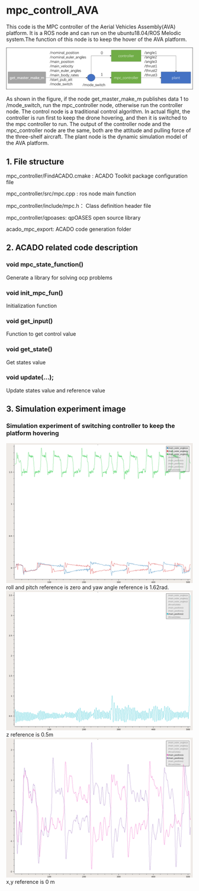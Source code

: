 # mpc_controll_AVA
This code is the MPC controller of the Aerial Vehicles Assembly(AVA) platform. It is a ROS node and can run on the ubuntu18.04/ROS Melodic system.The function of this node is to keep the hover of the AVA platform.

![image](https://github.com/BIT-aerial-robotics/mpc_controll_AVA/blob/master/%E4%BB%A3%E7%A0%81%E6%9E%B6%E6%9E%84.png)

As shown in the figure, if the node get_master_make_m publishes data 1 to /mode_switch, run the mpc_controller node, otherwise run the controller node. The control node is a traditional control algorithm. In actual flight, the controller is run first to keep the drone hovering, and then it is switched to the mpc controller to run. The output of the controller node and the mpc_controller node are the same, both are the attitude and pulling force of the three-shelf aircraft. The plant node is the dynamic simulation model of the AVA platform.


## 1. File structure
mpc_controller/FindACADO.cmake : ACADO Toolkit package configuration file

mpc_controller/src/mpc.cpp : ros node main function

mpc_controller/include/mpc.h： Class definition header file

mpc_controller/qpoases: qpOASES open source library

acado_mpc_export: ACADO code generation folder

## 2. ACADO related code description
### void mpc_state_function()
Generate a library for solving ocp problems
### void init_mpc_fun()
Initialization function
### void get_input()
Function to get control value
### void get_state()
Get states value
### void update(...);
Update states value and reference value

## 3. Simulation experiment image
### Simulation experiment of switching controller to keep the platform hovering
![image](https://github.com/BIT-aerial-robotics/mpc_controll_AVA/blob/master/roll%20pitch%20yaw.png)
roll and pitch reference is zero and yaw angle reference is 1.62rad. 
![image](https://github.com/BIT-aerial-robotics/mpc_controll_AVA/blob/master/z.png)
z reference is 0.5m
![image](https://github.com/BIT-aerial-robotics/mpc_controll_AVA/blob/master/x%2Cy.png)
x,y reference is 0 m

